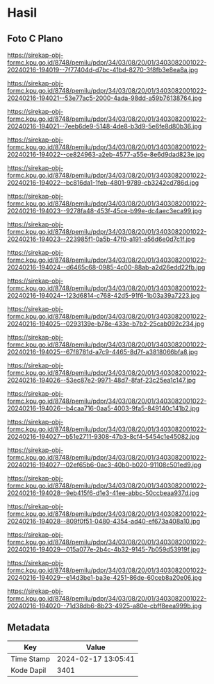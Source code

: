 # Hasil

## Foto C Plano

https://sirekap-obj-formc.kpu.go.id/8748/pemilu/pdpr/34/03/08/20/01/3403082001022-20240216-194019--7f77404d-d7bc-41bd-8270-3f8fb3e8ea8a.jpg

https://sirekap-obj-formc.kpu.go.id/8748/pemilu/pdpr/34/03/08/20/01/3403082001022-20240216-194021--53e77ac5-2000-4ada-98dd-a59b76138764.jpg

https://sirekap-obj-formc.kpu.go.id/8748/pemilu/pdpr/34/03/08/20/01/3403082001022-20240216-194021--7eeb6de9-5148-4de8-b3d9-5e6fe8d80b36.jpg

https://sirekap-obj-formc.kpu.go.id/8748/pemilu/pdpr/34/03/08/20/01/3403082001022-20240216-194022--ce824963-a2eb-4577-a55e-8e6d9dad823e.jpg

https://sirekap-obj-formc.kpu.go.id/8748/pemilu/pdpr/34/03/08/20/01/3403082001022-20240216-194022--bc816da1-1feb-4801-9789-cb3242cd786d.jpg

https://sirekap-obj-formc.kpu.go.id/8748/pemilu/pdpr/34/03/08/20/01/3403082001022-20240216-194023--9278fa48-453f-45ce-b99e-dc4aec3eca99.jpg

https://sirekap-obj-formc.kpu.go.id/8748/pemilu/pdpr/34/03/08/20/01/3403082001022-20240216-194023--223985f1-0a5b-47f0-a191-a56d6e0d7c1f.jpg

https://sirekap-obj-formc.kpu.go.id/8748/pemilu/pdpr/34/03/08/20/01/3403082001022-20240216-194024--d6465c68-0985-4c00-88ab-a2d26edd22fb.jpg

https://sirekap-obj-formc.kpu.go.id/8748/pemilu/pdpr/34/03/08/20/01/3403082001022-20240216-194024--123d6814-c768-42d5-91f6-1b03a39a7223.jpg

https://sirekap-obj-formc.kpu.go.id/8748/pemilu/pdpr/34/03/08/20/01/3403082001022-20240216-194025--0293139e-b78e-433e-b7b2-25cab092c234.jpg

https://sirekap-obj-formc.kpu.go.id/8748/pemilu/pdpr/34/03/08/20/01/3403082001022-20240216-194025--67f8781d-a7c9-4465-8d7f-a3818066bfa8.jpg

https://sirekap-obj-formc.kpu.go.id/8748/pemilu/pdpr/34/03/08/20/01/3403082001022-20240216-194026--53ec87e2-9971-48d7-8faf-23c25ea1c147.jpg

https://sirekap-obj-formc.kpu.go.id/8748/pemilu/pdpr/34/03/08/20/01/3403082001022-20240216-194026--b4caa716-0aa5-4003-9fa5-849140c141b2.jpg

https://sirekap-obj-formc.kpu.go.id/8748/pemilu/pdpr/34/03/08/20/01/3403082001022-20240216-194027--b51e2711-9308-47b3-8cf4-5454c1e45082.jpg

https://sirekap-obj-formc.kpu.go.id/8748/pemilu/pdpr/34/03/08/20/01/3403082001022-20240216-194027--02ef65b6-0ac3-40b0-b020-91108c501ed9.jpg

https://sirekap-obj-formc.kpu.go.id/8748/pemilu/pdpr/34/03/08/20/01/3403082001022-20240216-194028--9eb415f6-d1e3-41ee-abbc-50ccbeaa937d.jpg

https://sirekap-obj-formc.kpu.go.id/8748/pemilu/pdpr/34/03/08/20/01/3403082001022-20240216-194028--809f0f51-0480-4354-ad40-ef673a408a10.jpg

https://sirekap-obj-formc.kpu.go.id/8748/pemilu/pdpr/34/03/08/20/01/3403082001022-20240216-194029--015a077e-2b4c-4b32-9145-7b059d53919f.jpg

https://sirekap-obj-formc.kpu.go.id/8748/pemilu/pdpr/34/03/08/20/01/3403082001022-20240216-194029--e14d3be1-ba3e-4251-86de-60ceb8a20e06.jpg

https://sirekap-obj-formc.kpu.go.id/8748/pemilu/pdpr/34/03/08/20/01/3403082001022-20240216-194020--71d38db6-8b23-4925-a80e-cbff8eea999b.jpg


## Metadata

| Key        | Value               |
| ---------- | ------------------- |
| Time Stamp | 2024-02-17 13:05:41 |
| Kode Dapil | 3401                |



